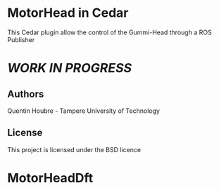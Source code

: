 # MotorHead in Cedar

This Cedar plugin allow the control of the Gummi-Head through a ROS Publisher

# *WORK IN PROGRESS*


## Authors

Quentin Houbre - Tampere University of Technology

## License

This project is licensed under the BSD licence

# MotorHeadDft
